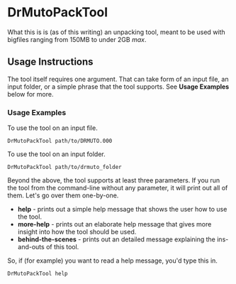 # DrMutoPackTool

What this is is (as of this writing) an unpacking tool, meant to be used with bigfiles ranging from 150MB to under 2GB *max*.

## Usage Instructions

The tool itself requires one argument. That can take form of an input file, an input folder, or a simple phrase that the tool supports. See **Usage Examples** below for more.

### Usage Examples

To use the tool on an input file.

~~~
DrMutoPackTool path/to/DRMUTO.000
~~~

To use the tool on an input folder.

~~~
DrMutoPackTool path/to/drmuto_folder
~~~

Beyond the above, the tool supports at least three parameters. If you run the tool from the command-line without any parameter, it will print out all of them. Let's go over them one-by-one.

- **help** - prints out a simple help message that shows the user how to use the tool.
- **more-help** - prints out an elaborate help message that gives more insight into how the tool should be used.
- **behind-the-scenes** - prints out an detailed message explaining the ins-and-outs of this tool.

So, if (for example) you want to read a help message, you'd type this in.

~~~
DrMutoPackTool help
~~~

